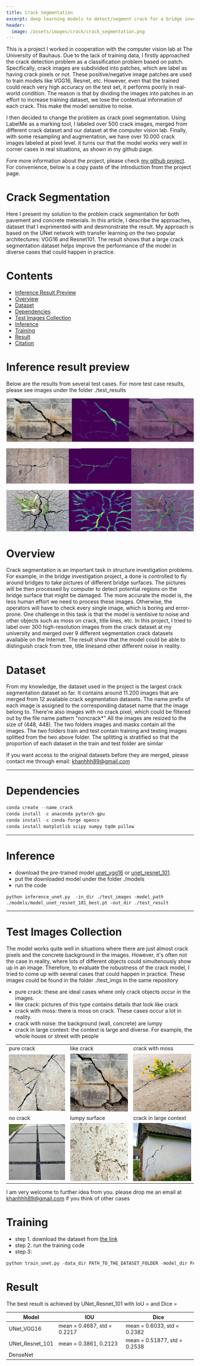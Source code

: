```yaml
---
title: Crack Segmentation
excerpt: deep learning models to detect/segment crack for a bridge investigation project
header:
  image: /assets/images/crack/crack_segmentation.png
---
```


This is a project I worked in cooperation with the computer vision lab at The University of Bauhaus. Due to the lack of training data, I firstly approached the crack detection problem as a classification problem based on patch. Specifically, crack images are subdivided into patches, which are label as having crack pixels or not. These positive/negative image patches are used to train models like VGG16, Resnet, etc. However, even that the trained could reach very high accuracy on the test set, it performs poorly in real-world condition. The reason is that by dividing the images into patches in an effort to increase training dataset, we lose the contextual information of each crack. This make the model sensitive to noise.

I then decided to change the problem as crack pixel segmentation. Using LabelMe as a marking tool, I labeled over 500 crack images, merged from different crack dataset and our dataset at the computer vision lab. Finally, with some resampling and augmentation, we have over 10.000 crack images labeled at pixel level. it turns our that the model works very well in corner cases in real situations, as shown in my github page.

Fore more information about the project, please check [my github project](https://github.com/khanhha/crack_segmentation). For convenience, below is a copy paste of the introduction from the project page.

# Crack Segmentation

Here I present my solution to the problem crack segmentation for both pavement and concrete meterials. In this article, I describe the approaches, dataset that I exprimented with and desmonstrate the result. My approach is based on the UNet network with transfer learning on the two popular architectures: VGG16 and Resnet101. The result shows that a large crack segmentation dataset helps improve the performance of the model in diverse cases that
could happen in practice.

# Contents
 - [Inference Result Preview](#Inference-Result-Preview)
 - [Overview](#Overview)
 - [Dataset](#Dataset)
 - [Dependencies](#Dependencies)
 - [Test Images Collection](#Test-Images-Collection)
 - [Inference](#Inference)
 - [Training](#Training)
 - [Result](#Result)
 - [Citation](#Citation)

# Inference result preview
Below are the results from several test cases. For more test case results, please see images under the folder ./test_results

![](/assets/images/crack/show_result_2.jpg)

![](/assets/images/crack/show_result_3.jpg)

![](/assets/images/crack/show_result_4.jpg)

# Overview
Crack segmentation is an important task in structure investigation problems. For example, in the bridge investigation project, a done is controlled to fly around bridges to take pictures of different bridge surfaces. The pictures will be then processed by computer to detect potential regions on the bridge surface that might be damaged. The more accurate the model is, the less human effort we need to process these images. Otherwise, the operators will have to check every single image, which is boring and error-prone. One challenge in this task is that the model is sentisive to noise and other objects such as moss on crack, title lines, etc. In this project, I tried to label over 300 high-resolution images from the crack dataset at my university and merged over 9 different segmentation crack datasets available on the Internet. The result show that the model could be able to distinguish crack from tree, title linesand other different noise in reality.

# Dataset
From my knowledge, the dataset used in the project is the largest crack segmentation dataset so far. It contains around 11.200 images that are merged from 12 available crack segmentation datasets. The name prefix of each image is assigned to the corresponding dataset name that the image belong to. There're also images with no crack pixel, which could be filtered out by the file name pattern "noncrack*" All the images are resized to the size of (448, 448). The two folders images and masks contain all the images. The two folders train and test contain training and testing images splitted from the two above folder. The splitting is stratified so that the proportion of each dataset in the train and test folder are similar

If you want access to the original datasets before they are merged, please contact me through email: khanhhh89@gmail.com

***
# Dependencies
```python
conda create --name crack
conda install -c anaconda pytorch-gpu
conda install -c conda-forge opencv
conda install matplotlib scipy numpy tqdm pillow
```

***
# Inference
- download the pre-trained model [unet_vgg16](https://drive.google.com/open?id=1wA2eAsyFZArG3Zc9OaKvnBuxSAPyDl08) or
[unet_resnet_101]().
- put the downloaded model under the folder ./models
- run the code
```pythonstub
python inference_unet.py  -in_dir ./test_images -model_path ./models/model_unet_resnet_101_best.pt -out_dir ./test_result
```

***
# Test Images Collection
The model works quite well in situations where there are just almost crack pixels and the concrete background in the images. However, it's often not the case in reality, where lots of different objects could simultenously show up in an image. Therefore, to evaluate the robustness of the crack model, I tried to come up with several cases that could happen in practice. These images could be found in the folder ./test_imgs in the same repository

- pure crack: these are ideal cases where only crack objects occur in the images.
- like crack: pictures of this type contains details that look like crack
- crack with moss: there is moss on crack. These cases occur a lot in reality.
- crack with noise: the background (wall, concrete) are lumpy  
- crack in large context: the context is large and diverse. For example, the whole house or street with people

| | | |
|------------------|--------|--------------|
| pure crack | like crack | crack with moss |
| ![pure crack](/assets/images/crack/pure_crack.jpg) | ![](/assets/images/crack/like_crack.jpg)| ![](/assets/images/crack/crack_with_moss.jpg) |
| no crack | lumpy surface| crack in large context |
| ![](/assets/images/crack/noncrack.jpg) | ![](/assets/images/crack/crack_noise.jpg)| ![](/assets/images/crack/crack_in_large_context.jpeg)|


I am very welcome to further idea from you. please drop me an email at khanhhh89@gmail.com if you think of other cases

# Training
- step 1. download the dataset from [the link](https://drive.google.com/open?id=1xrOqv0-3uMHjZyEUrerOYiYXW_E8SUMP)
- step 2. run the training code
- step 3:
```python
python train_unet.py -data_dir PATH_TO_THE_DATASET_FOLDER -model_dir PATH_TO_MODEL_DIRECTORY -model_type resnet_101
```

# Result
The best result is achieved by UNet_Resnet_101 with IoU = and Dice =

| Model            | IOU | Dice |  
|------------------|---------|---------|
| UNet_VGG16       | mean = 0.4687, std = 0.2217  | mean = 0.6033, std = 0.2382|
| UNet_Resnet_101 | mean = 0.3861, 0.2123  | mean = 0.51877, std = 0.2538  |
| DenseNet         |       |        |
